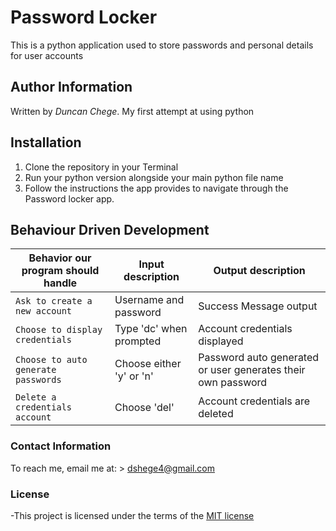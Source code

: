 # Password Locker

This is a python application used to store passwords and personal details for user accounts

## Author Information
Written by *Duncan Chege*. My first attempt at using python

## Installation

1. Clone the repository in your Terminal
2. Run your python version alongside your main python file name
3. Follow the instructions the app provides to navigate through the Password locker app.

## Behaviour Driven Development

| Behavior our program should handle | Input description |  Output description
| --- | --- | --- |
| `Ask to create a new account` | Username and password |  Success Message output
| `Choose to display credentials` | Type 'dc' when prompted |  Account credentials displayed
| `Choose to auto generate passwords` | Choose either 'y' or 'n' |  Password auto generated or user generates their own password
| `Delete a credentials account` | Choose 'del' | Account credentials are deleted


### Contact Information

To reach me, email me at: > dshege4@gmail.com


### License

-This project is licensed under the terms of the [MIT license](https://github.com/dunyung1/Web-work/blob/master/MIT%20License)
